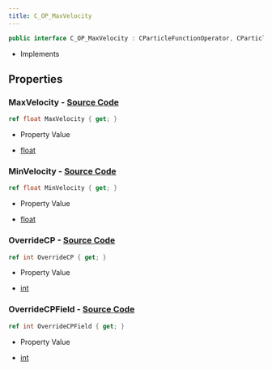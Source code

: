 ```yaml
---
title: C_OP_MaxVelocity
---
```


```csharp
public interface C_OP_MaxVelocity : CParticleFunctionOperator, CParticleFunction, ISchemaClass<CParticleFunction>, ISchemaClass<CParticleFunctionOperator>, ISchemaClass<C_OP_MaxVelocity>, ISchemaField, ISchemaClass, INativeHandle
```

- Implements

## Properties

### **MaxVelocity** - [Source Code](https://github.com/swiftly-solution/swiftlys2/blob/main/managed/src/SwiftlyS2.Generated/Schemas/Interfaces/C_OP_MaxVelocity.cs#L16)

```csharp
ref float MaxVelocity { get; }
```

- Property Value

- [float](https://learn.microsoft.com/dotnet/api/system.single)

### **MinVelocity** - [Source Code](https://github.com/swiftly-solution/swiftlys2/blob/main/managed/src/SwiftlyS2.Generated/Schemas/Interfaces/C_OP_MaxVelocity.cs#L18)

```csharp
ref float MinVelocity { get; }
```

- Property Value

- [float](https://learn.microsoft.com/dotnet/api/system.single)

### **OverrideCP** - [Source Code](https://github.com/swiftly-solution/swiftlys2/blob/main/managed/src/SwiftlyS2.Generated/Schemas/Interfaces/C_OP_MaxVelocity.cs#L20)

```csharp
ref int OverrideCP { get; }
```

- Property Value

- [int](https://learn.microsoft.com/dotnet/api/system.int32)

### **OverrideCPField** - [Source Code](https://github.com/swiftly-solution/swiftlys2/blob/main/managed/src/SwiftlyS2.Generated/Schemas/Interfaces/C_OP_MaxVelocity.cs#L22)

```csharp
ref int OverrideCPField { get; }
```

- Property Value

- [int](https://learn.microsoft.com/dotnet/api/system.int32)

